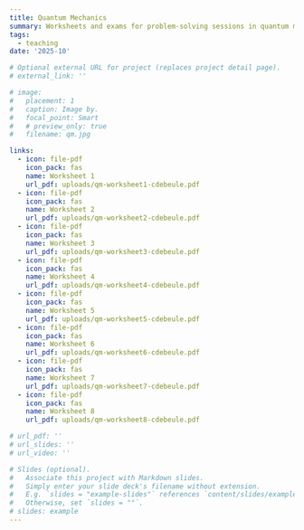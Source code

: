 ```yaml
---
title: Quantum Mechanics
summary: Worksheets and exams for problem-solving sessions in quantum mechanics course. Work in progress.
tags:
  - teaching
date: '2025-10'

# Optional external URL for project (replaces project detail page).
# external_link: ''

# image:
#   placement: 1
#   caption: Image by.
#   focal_point: Smart
#   # preview_only: true
#   filename: qm.jpg

links:
  - icon: file-pdf
    icon_pack: fas
    name: Worksheet 1
    url_pdf: uploads/qm-worksheet1-cdebeule.pdf
  - icon: file-pdf
    icon_pack: fas
    name: Worksheet 2
    url_pdf: uploads/qm-worksheet2-cdebeule.pdf
  - icon: file-pdf
    icon_pack: fas
    name: Worksheet 3
    url_pdf: uploads/qm-worksheet3-cdebeule.pdf
  - icon: file-pdf
    icon_pack: fas
    name: Worksheet 4
    url_pdf: uploads/qm-worksheet4-cdebeule.pdf
  - icon: file-pdf
    icon_pack: fas
    name: Worksheet 5
    url_pdf: uploads/qm-worksheet5-cdebeule.pdf
  - icon: file-pdf
    icon_pack: fas
    name: Worksheet 6
    url_pdf: uploads/qm-worksheet6-cdebeule.pdf
  - icon: file-pdf
    icon_pack: fas
    name: Worksheet 7
    url_pdf: uploads/qm-worksheet7-cdebeule.pdf
  - icon: file-pdf
    icon_pack: fas
    name: Worksheet 8
    url_pdf: uploads/qm-worksheet8-cdebeule.pdf

# url_pdf: ''
# url_slides: ''
# url_video: ''

# Slides (optional).
#   Associate this project with Markdown slides.
#   Simply enter your slide deck's filename without extension.
#   E.g. `slides = "example-slides"` references `content/slides/example-slides.md`.
#   Otherwise, set `slides = ""`.
# slides: example
---
```

